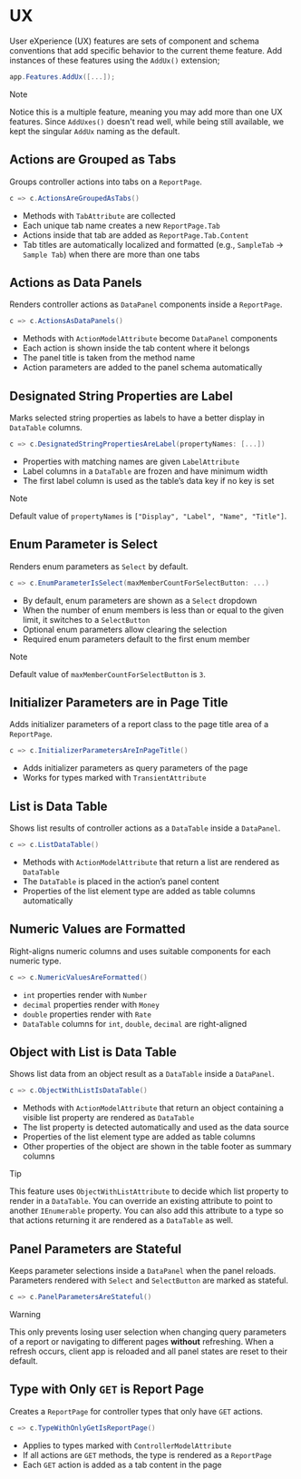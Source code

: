 # UX

User eXperience (UX) features are sets of component and schema conventions that
add specific behavior to the current theme feature. Add instances of these
features using the `AddUx()` extension;

```csharp
app.Features.AddUx([...]);
```

> [!NOTE]
>
> Notice this is a multiple feature, meaning you may add more than one UX
> features. Since `AddUxes()` doesn't read well, while being still available, we
> kept the singular `AddUx` naming as the default.

## Actions are Grouped as Tabs

Groups controller actions into tabs on a `ReportPage`.

```csharp
c => c.ActionsAreGroupedAsTabs()
```

- Methods with `TabAttribute` are collected
- Each unique tab name creates a new `ReportPage.Tab`
- Actions inside that tab are added as `ReportPage.Tab.Content`
- Tab titles are automatically localized and formatted (e.g., `SampleTab` →
  `Sample Tab`) when there are more than one tabs

## Actions as Data Panels

Renders controller actions as `DataPanel` components inside a `ReportPage`.

```csharp
c => c.ActionsAsDataPanels()
```

- Methods with `ActionModelAttribute` become `DataPanel` components
- Each action is shown inside the tab content where it belongs
- The panel title is taken from the method name
- Action parameters are added to the panel schema automatically

## Designated String Properties are Label

Marks selected string properties as labels to have a better display in
`DataTable` columns.

```csharp
c => c.DesignatedStringPropertiesAreLabel(propertyNames: [...])
```

- Properties with matching names are given `LabelAttribute`
- Label columns in a `DataTable` are frozen and have minimum width
- The first label column is used as the table’s data key if no key is set

> [!NOTE]
>
> Default value of `propertyNames` is `["Display", "Label", "Name", "Title"]`.

## Enum Parameter is Select

Renders enum parameters as `Select` by default.

```csharp
c => c.EnumParameterIsSelect(maxMemberCountForSelectButton: ...)
```

- By default, enum parameters are shown as a `Select` dropdown
- When the number of enum members is less than or equal to the given limit, it
  switches to a `SelectButton`
- Optional enum parameters allow clearing the selection
- Required enum parameters default to the first enum member

> [!NOTE]
>
> Default value of `maxMemberCountForSelectButton` is `3`.

## Initializer Parameters are in Page Title

Adds initializer parameters of a report class to the page title area of a
`ReportPage`.

```csharp
c => c.InitializerParametersAreInPageTitle()
```

- Adds initializer parameters as query parameters of the page
- Works for types marked with `TransientAttribute`

## List is Data Table

Shows list results of controller actions as a `DataTable` inside a `DataPanel`.

```csharp
c => c.ListDataTable()
```

- Methods with `ActionModelAttribute` that return a list are rendered as
  `DataTable`
- The `DataTable` is placed in the action’s panel content
- Properties of the list element type are added as table columns automatically

## Numeric Values are Formatted

Right-aligns numeric columns and uses suitable components for each numeric type.

```csharp
c => c.NumericValuesAreFormatted()
```

- `int` properties render with `Number`
- `decimal` properties render with `Money`
- `double` properties render with `Rate`
- `DataTable` columns for `int`, `double`, `decimal` are right-aligned

## Object with List is Data Table

Shows list data from an object result as a `DataTable` inside a `DataPanel`.

```csharp
c => c.ObjectWithListIsDataTable()
```

- Methods with `ActionModelAttribute` that return an object containing a visible
  list property are rendered as `DataTable`
- The list property is detected automatically and used as the data source
- Properties of the list element type are added as table columns
- Other properties of the object are shown in the table footer as summary
  columns

> [!TIP]
>
> This feature uses `ObjectWithListAttribute` to decide which list property to
> render in a `DataTable`. You can override an existing attribute to point to
> another `IEnumerable` property. You can also add this attribute to a type so
> that actions returning it are rendered as a `DataTable` as well.

## Panel Parameters are Stateful

Keeps parameter selections inside a `DataPanel` when the panel reloads.
Parameters rendered with `Select` and `SelectButton` are marked as stateful.

```csharp
c => c.PanelParametersAreStateful()
```

> [!WARNING]
>
> This only prevents losing user selection when changing query parameters of a
> report or navigating to different pages __without__ refreshing. When a refresh
> occurs, client app is reloaded and all panel states are reset to their
> default.

## Type with Only `GET` is Report Page

Creates a `ReportPage` for controller types that only have `GET` actions.

```csharp
c => c.TypeWithOnlyGetIsReportPage()
```

- Applies to types marked with `ControllerModelAttribute`
- If all actions are `GET` methods, the type is rendered as a `ReportPage`
- Each `GET` action is added as a tab content in the page
